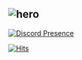 ![hero](https://user-images.githubusercontent.com/56521463/210157177-4fbb3d56-60c5-4826-94a3-19bc96638188.png)
---
[![Discord Presence](https://lanyard.cnrad.dev/api/594576995090956313)](https://blueysh.vercel.app)

[![Hits](https://hits-app.vercel.app/hits?url=https://github.com/blueysh&bgLeft=444444&bgRight=575fff&label=Hits)](https://hits-app.vercel.app/)
